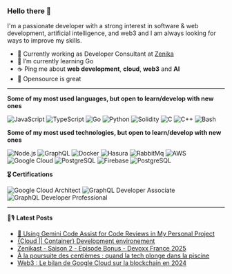 ### Hello there 👋

I'm a passionate developer with a strong interest in software & web development, artificial intelligence, and web3 and I am always looking for ways to improve my skills.

- 💼 Currently working as Developer Consultant at [Zenika](https://github.com/Zenika)
- 🌱 I’m currently learning Go
- ☕️ Ping me about **web development**, **cloud**, **web3** and **AI**
- 💙 Opensource is great

<hr/>

**Some of my most used languages, but open to learn/develop with new ones**

![JavaScript](https://img.shields.io/badge/-JavaScript-000?&logo=JavaScript)
![TypeScript](https://img.shields.io/badge/-TypeScript-000?&logo=TypeScript)
![Go](https://img.shields.io/badge/-Go-000?&logo=Go)
![Python](https://img.shields.io/badge/-Python-000?&logo=Python)
![Solidity](https://img.shields.io/badge/-Solidity-000?&logo=Solidity)
![C](https://img.shields.io/badge/-C-000?&logo=C)
![C++](https://img.shields.io/badge/-C++-000?&logo=c%2b%2b&logoColor=00599C)
![Bash](https://img.shields.io/badge/-Bash-000?&logo=gnu-bash)


**Some of my most used technologies, but open to learn/develop with new ones**

![Node.js](https://img.shields.io/badge/-Node.js-000?&logo=node.js)
![GraphQL](https://img.shields.io/badge/-GrapqhQL-000?&logo=graphql)
![Docker](https://img.shields.io/badge/-Docker-000?&logo=Docker)
![Hasura](https://img.shields.io/badge/-Hasura-000?&logo=Hasura)
![RabbitMq](https://img.shields.io/badge/-RabbitMq-000?&logo=RabbitMq)
![AWS](https://img.shields.io/badge/-AWS-000?&logo=AmazonAWS)
![Google Cloud](https://img.shields.io/badge/-Google_Cloud-000?&logo=google-cloud)
![PostgreSQL](https://img.shields.io/badge/-PostgreSQL-000?&logo=PostgreSQL)
![Firebase](https://img.shields.io/badge/-Firebase-000?&logo=Firebase)
![PostgreSQL](https://img.shields.io/badge/-PostgreSQL-000?&logo=PostgreSQL)

**🎖️ Certifications**

![Google Cloud Architect](https://img.shields.io/badge/-Google_Cloud_Architect-000?&logo=google-cloud)
![GraphQL Developer Associate](https://img.shields.io/badge/-GrapqhQL_Developer_Associate-000?&logo=graphql)
![GraphQL Developer Professional](https://img.shields.io/badge/-GrapqhQL_Developer_Professional-000?&logo=graphql)

<hr/>

📕🎙️ **Latest Posts**
<!-- BLOG-POST-LIST:START -->
- [🤖 Using Gemini Code Assist for Code Reviews in My Personal Project](https://bbourgeois.dev/blog/2025/01-gemini-code-assist-github-code-review/)
- [{Cloud || Container} Development environement](https://bbourgeois.dev/#/)
- [Zenikast -  Saison 2 - Episode Bonus - Devoxx France 2025](https://open.spotify.com/episode/0DzDhXOvV0662ZNWpl7GFf)
- [À la poursuite des centièmes : quand la tech plonge dans la piscine](https://www.youtube.com/watch?v=tYfgECXYAAs)
- [Web3 : Le bilan de Google Cloud sur la blockchain en 2024](https://bbourgeois.dev/blog/2024/05-google-cloud-web3-2024/)
<!-- BLOG-POST-LIST:END -->
